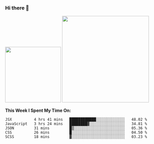 ### Hi there 👋

<!--
**nestor22/nestor22** is a ✨ _special_ ✨ repository because its `README.md` (this file) appears on your GitHub profile.

Here are some ideas to get you started:

- 🔭 I’m currently working on ...
- 🌱 I’m currently learning ...
- 👯 I’m looking to collaborate on ...
- 🤔 I’m looking for help with ...
- 💬 Ask me about ...
- 📫 How to reach me: ...
- 😄 Pronouns: ...
- ⚡ Fun fact: ...
-->


<img height="180em" src="https://github-readme-stats.vercel.app/api?username=nestor22&show_icons=true&hide_border=true&&count_private=true&include_all_commits=true&theme=radical" />
<img height="280em" src="https://github-readme-stats.vercel.app/api/top-langs/?username=nestor22&layout=compact)](https://github.com/nestor22/github-readme-stats&theme=radical"  />



**This Week I Spent My Time On:**
<!--START_SECTION:waka-->
```text
JSX          4 hrs 41 mins   ████████████░░░░░░░░░░░░░   48.02 % 
JavaScript   3 hrs 24 mins   ████████▓░░░░░░░░░░░░░░░░   34.81 % 
JSON         31 mins         █▒░░░░░░░░░░░░░░░░░░░░░░░   05.36 % 
CSS          26 mins         █░░░░░░░░░░░░░░░░░░░░░░░░   04.50 % 
SCSS         18 mins         ▓░░░░░░░░░░░░░░░░░░░░░░░░   03.23 % 
```
<!--END_SECTION:waka-->


